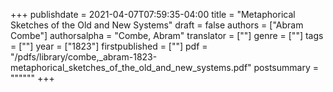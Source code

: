 +++
publishdate = 2021-04-07T07:59:35-04:00
title = "Metaphorical Sketches of the Old and New Systems"
draft = false
authors = ["Abram Combe"]
authorsalpha = "Combe, Abram"
translator = [""]
genre = [""]
tags = [""]
year = ["1823"]
firstpublished = [""]
pdf = "/pdfs/library/combe,_abram-1823-metaphorical_sketches_of_the_old_and_new_systems.pdf"
postsummary = """"""
+++

